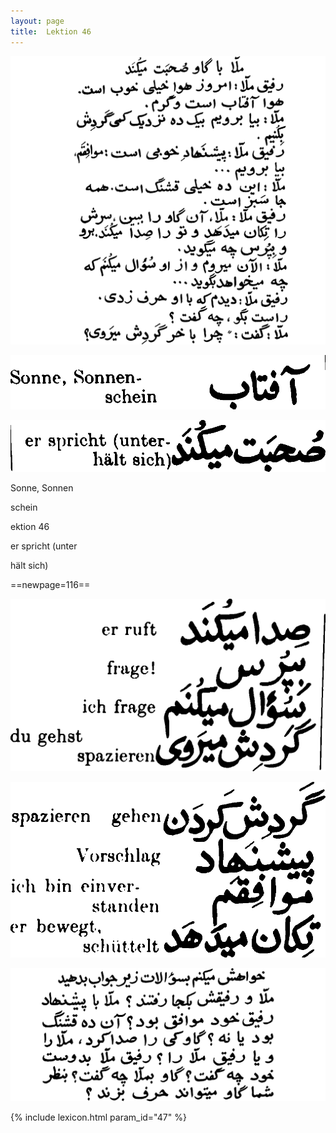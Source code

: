 ```yaml
---
layout: page
title:  Lektion 46
---
```



![image](/assets/s/118.png-03.png)

![image](/assets/s/2col/118.png-05_1L.png)

![image](/assets/s/2col/118.png-05_2R.png)

Sonne, Sonnen

schein



ektion 46

er spricht (unter

hält sich)



==newpage=116==

![image](/assets/s/2col/119.png-02_1L.png)

![image](/assets/s/2col/119.png-02_2R.png)

![image](/assets/s/119.png-03.png)


{% include lexicon.html param_id="47" %}
